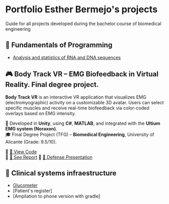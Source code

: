 # Portfolio Esther Bermejo's projects
Guide for all projects developed during the bachelor course of biomedical engineering
## 🧬 Fundamentals of Programming
- [Analysis and statistics of RNA and DNA sequences](https://github.com/Esther000-git/dna_stadistics.git)

## 🎮 Body Track VR – EMG Biofeedback in Virtual Reality. Final degree project.

**Body Track VR** is an interactive VR application that visualizes EMG (electromyographic) activity on a customizable 3D avatar. Users can select specific muscles and receive real-time biofeedback via color-coded overlays based on EMG intensity.

🧠 Developed in **Unity**, using **C#**, **MATLAB**, and integrated with the **Ultium EMG system (Noraxon)**.  
🎓 Final Degree Project (TFG) – **Biomedical Engineering**, University of Alicante (Grade: 9.5/10).  

🔗 [📂 View Code](https://github.com/Esther000-git/tfg-rv_avatar_design_for_emg_biofeedback/tree/main/Scripts)  
🔗 [📄 See Report](https://github.com/Esther000-git/tfg-rv_avatar_design_for_emg_biofeedback/blob/main/memoria.pdf) 
🔗 [🎥 Defense Presentation](https://www.canva.com/design/DAGs942APQg/jBIzGY0BiNMfOCBnd0tItw/watch?utm_content=DAGs942APQg&utm_campaign=designshare&utm_medium=link2&utm_source=uniquelinks&utlId=h15eaddfdf9)

## 💉 Clinical systems infraestructure
- [Glucometer](https://github.com/Esther000-git/glucometer)
- [Patient's register]
- [Ampliation to phone version with gradle]
